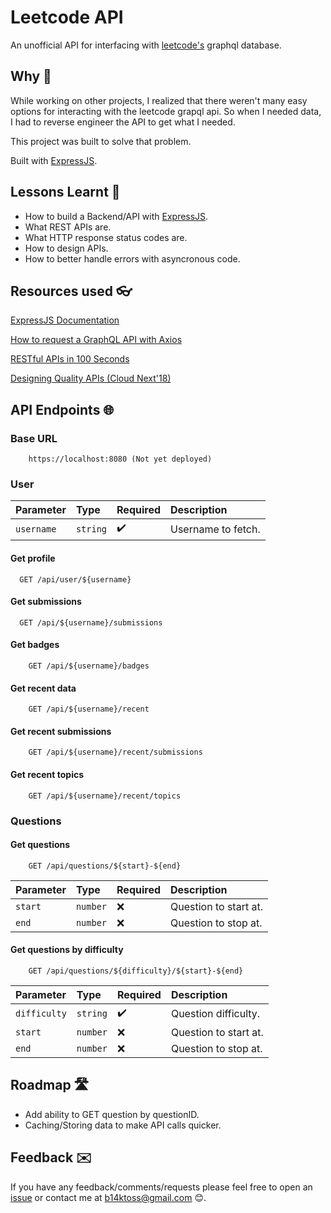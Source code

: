 
# Leetcode API

An unofficial API for interfacing with [leetcode's](https://leetcode.com) graphql database.

## Why 🤔

While working on other projects, I realized that there weren't many easy options for interacting
with the leetcode grapql api. So when I needed data, I had to reverse engineer the API to get what I needed.

This project was built to solve that problem.

Built with [ExpressJS](https://expressjs.com/).
## Lessons Learnt 📖

- How to build a Backend/API with [ExpressJS](https://expressjs.com/).
- What REST APIs are.
- What HTTP response status codes are.
- How to design APIs.
- How to better handle errors with asyncronous code.
## Resources used 👓
[ExpressJS Documentation](https://expressjs.com/en/5x/api.html)

[How to request a GraphQL API with Axios](https://hasura.io/blog/how-to-request-a-graphql-api-with-fetch-or-axios/)

[RESTful APIs in 100 Seconds](https://www.youtube.com/watch?v=-MTSQjw5DrM&ab_channel=Fireship)

[Designing Quality APIs (Cloud Next'18)](https://www.youtube.com/watch?v=P0a7PwRNLVU&t=729s)

## API Endpoints 🌐

### Base URL

```http
    https://localhost:8080 (Not yet deployed)
```

### User

| Parameter | Type     | Required | Description        | 
| :-------- | :------- | :------- | :----------        |
| `username` | `string`| ✔️       | Username to fetch.|

#### Get profile

```http
  GET /api/user/${username}
```

#### Get submissions

```http
  GET /api/${username}/submissions
```

#### Get badges

```http
    GET /api/${username}/badges
```

#### Get recent data

```http
    GET /api/${username}/recent
```

#### Get recent submissions

```http
    GET /api/${username}/recent/submissions
```

#### Get recent topics

```http
    GET /api/${username}/recent/topics
```

### Questions

#### Get questions

```http
    GET /api/questions/${start}-${end}
```

| Parameter | Type     | Required | Description                   | 
| :-------- | :------- | :------- | :---------------------------- |
| `start`   | `number` | ❌       | Question to start at. |
| `end`     | `number` | ❌       | Question to stop at.  |

#### Get questions by difficulty

```http
    GET /api/questions/${difficulty}/${start}-${end}
```

| Parameter | Type     | Required | Description                   | 
| :-------- | :------- | :------- | :---------------------------- |
| `difficulty` | `string` | ✔️       | Question difficulty. |
| `start`   | `number` | ❌       | Question to start at. |
| `end`     | `number` | ❌       | Question to stop at.  |

## Roadmap 🛣️

- Add ability to GET question by questionID.
- Caching/Storing data to make API calls quicker.


## Feedback ✉️

If you have any feedback/comments/requests please feel free to open an [issue](https://github.com/Ruin9999/leetcode-api/issues) or contact me at b14ktoss@gmail.com 😊.